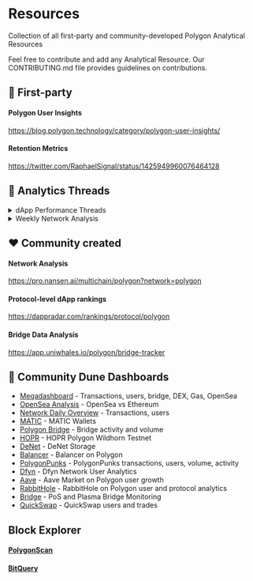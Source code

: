 # Resources
Collection of all first-party and community-developed Polygon Analytical Resources

Feel free to contribute and add any Analytical Resource. Our CONTRIBUTING.md file provides guidelines on contributions.

## 📅 First-party 
#### Polygon User Insights
https://blog.polygon.technology/category/polygon-user-insights/

#### Retention Metrics 
https://twitter.com/RaphaelSignal/status/1425949960076464128

## 🧵 Analytics Threads

<details>
<summary>dApp Performance Threads</summary>
<br>
  
  - [Pegaxy](https://twitter.com/Simran__02/status/1465596572117307394?s=20) - DAU, Txns., Avg. txn/user [Week 44-47]
  - [REVV Racing](https://twitter.com/Simran__02/status/1463265878682726403?s=20) - DAU, Txns., Cost/tx, Savings [Week 39-46]
  - [Aave](https://twitter.com/RaphaelSignal/status/1416459270984450050) - DAU, TVL, Network Revenue [Week 19-27]
  
  
</details>

<details>
<summary>Weekly Network Analysis</summary>
<br>
    
  - [Week 45](https://twitter.com/RaphaelSignal/status/1461077340667187212) 
  - [Week 44](https://twitter.com/RaphaelSignal/status/1461077340667187212) 
  - [Week 43 Retention](https://twitter.com/RaphaelSignal/status/1456747558412464131) 
  - [Week 43 Engagement](https://twitter.com/RaphaelSignal/status/1456013104303722506)
  - [Week 42 Retention](https://twitter.com/RaphaelSignal/status/1454170094679076887) 
  - [Week 42 Engagement](https://twitter.com/RaphaelSignal/status/1453755182244929538) 
  - [Week 41 Engagement](https://twitter.com/RaphaelSignal/status/1451286952251207687) 
  - [Week 40](https://twitter.com/RaphaelSignal/status/1449083725514477573) 
  - [Week 39](https://twitter.com/RaphaelSignal/status/1445753437879103491) 
  - [Week 38](https://twitter.com/RaphaelSignal/status/1443239702077841410) 
  - [Week 37](https://twitter.com/RaphaelSignal/status/1440363060393234440) 
  - [Week 36 Retention](https://twitter.com/RaphaelSignal/status/1438212370011246594) 
  - [Week 36](https://twitter.com/RaphaelSignal/status/1437903466077229062) 
  - [Week 35 Retention](https://twitter.com/RaphaelSignal/status/1436353873795551236) 
  - [Week 35 Engagement](https://twitter.com/RaphaelSignal/status/1435698110328713221) 
  - [Week 34 Engagement](https://twitter.com/RaphaelSignal/status/1433075764904275968)
  - [Week 33 Retention](https://twitter.com/RaphaelSignal/status/1431688605563604997) 
  - [Week 33 Engagement](https://twitter.com/RaphaelSignal/status/1430543761361281025) 
  - [Week 32 Engagement](https://twitter.com/RaphaelSignal/status/1427651959230697475)
  - [Week 31 Engagement](https://twitter.com/RaphaelSignal/status/1425949960076464128)
  
</details>

## ❤️ Community created

#### Network Analysis
https://pro.nansen.ai/multichain/polygon?network=polygon

#### Protocol-level dApp rankings
https://dappradar.com/rankings/protocol/polygon 

#### Bridge Data Analysis
https://app.uniwhales.io/polygon/bridge-tracker


## 🔎 Community Dune Dashboards

- [Megadashboard](https://dune.xyz/KARTOD/Polygon-Mega-Dashboard) - Transactions, users, bridge, DEX, Gas, OpenSea
- [OpenSea Analysis](https://dune.xyz/rchen8/opensea) - OpenSea vs Ethereum
- [Network Daily Overview](https://dune.xyz/nascent/Polygon:0) - Transactions, users
- [MATIC](https://dune.xyz/datanut/Polygon-MATIC) - MATIC Wallets
- [Polygon Bridge](https://dune.xyz/nascent/Polygon-Bridge:-(Public)) - Bridge activity and volume
- [HOPR](https://dune.xyz/hoprnet/HOPR-Polygon-Test-Net) - HOPR Polygon Wildhorn Testnet
- [DeNet](https://dune.xyz/djdeniro/DeNet-Storage) - DeNet Storage
- [Balancer](https://dune.xyz/balancerlabs/Balancer-Polygon) - Balancer on Polygon
- [PolygonPunks](https://dune.xyz/ek247375/PolygonPunks) - PolygonPunks transactions, users, volume, activity
- [Dfyn](https://dune.xyz/vatsal/Dfyn.network) - Dfyn Network User Analytics
- [Aave](https://dune.xyz/aavegrantsdao/Aave-Polygon-Growth-WIP) - Aave Market on Polygon user growth
- [RabbitHole](https://dune.xyz/drethereum/RabbitHole:-Explore-Polygon) - RabbitHole on Polygon user and protocol analytics
- [Bridge](https://dune.xyz/lsquared/Matic-Polygon-Bridge-Monitoring) - PoS and Plasma Bridge Monitoring
- [QuickSwap](https://dune.xyz/natoshisakamoto/Quickswap-Polygon) - QuickSwap users and trades

## Block Explorer

#### [PolygonScan](https://polygonscan.com)

#### [BitQuery](https://explorer.bitquery.io/matic)
